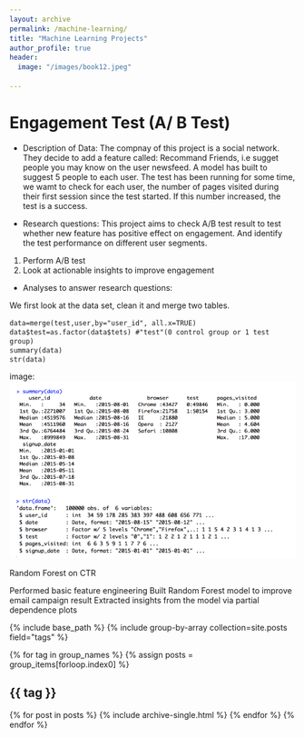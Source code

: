 ```yaml
---
layout: archive
permalink: /machine-learning/
title: "Machine Learning Projects"
author_profile: true
header:
  image: "/images/book12.jpeg"
  
---
```


# Engagement Test (A/ B Test)

* Description of Data:
The compnay of this project is a social network. They decide to add a feature called: Recommand Friends, i.e sugget people you may know on the user newsfeed. A model has built to suggest 5 people to each user. The test has been running for some time, we wamt to check for each user, the number of pages visited during their first session since the test started. If this number increased, the test is a success.

* Research questions:
This project aims to check A/B test result to test whether new feature has positive effect on
engagement. And identify the test performance on different user segments.
1. Perform A/B test
2. Look at actionable insights to improve engagement


* Analyses to answer research questions:

We first look at the data set, clean it and merge two tables.

```{r}
data=merge(test,user,by="user_id", all.x=TRUE)
data$test=as.factor(data$tets) #"test"(0 control group or 1 test group)
summary(data)
str(data)
```
image: ![](/images/AB1.png)











Random Forest on CTR   

Performed basic feature engineering
Built Random Forest model to improve email campaign result 
Extracted insights from the model via partial dependence plots



{% include base_path %}
{% include group-by-array collection=site.posts field="tags" %}

{% for tag in group_names %}
  {% assign posts = group_items[forloop.index0] %}
  <h2 id="{{ tag | slugify }}" class="archive__subtitle">{{ tag }}</h2>
  {% for post in posts %}
    {% include archive-single.html %}
  {% endfor %}
{% endfor %}
